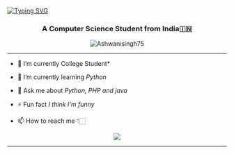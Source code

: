 [![Typing SVG](https://readme-typing-svg.herokuapp.com?font=Fira+Code&pause=1000&color=F70E33&random=false&width=435&lines=Hi+There+%F0%9F%91%8B+I'm+Ashwani+Singh)](https://git.io/typing-svg)
<h3 align="center">A Computer Science Student from India🇮🇳</h3>
<p align="center"> 
 <img src="https://komarev.com/ghpvc/?username=Ashwanisingh75&label=Profile%20views&color=0e75b6&style=flat" alt="Ashwanisingh75" /> 

</p>

<hr>

- 🔭 I’m currently College Student*<br>

- 🌱 I’m currently learning *Python*<br>

- 💬 Ask me about *Python, PHP and java*<br>
- ⚡ Fun fact *I think I'm funny*<br>
- 📫 How to reach me 👇🏻
<!-- social handles -->
<div align="center"> 
      <!-- gmail -->
      <a href = "mailto:ashwanisingh6187@gmail.com"><img src="https://img.shields.io/badge/-Gmail-%23333?style=for-the-badge&logo=gmail&logoColor=white" target="_blank"></a>
      <!-- linkedin -->
      <a href="https://www.linkedin.com/in/ashwani-singh-aa35962a8?utm_source=share&utm_campaign=share_via&utm_content=profile&utm_medium=android_app" target="_blank"></a> 
    </div>

<hr>


